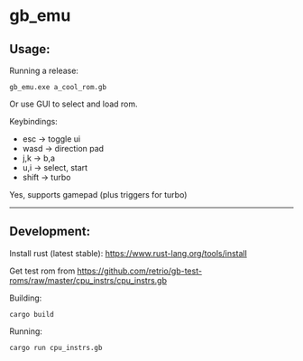 # gb_emu

## Usage:
Running a release:
```
gb_emu.exe a_cool_rom.gb
```
Or use GUI to select and load rom.

Keybindings:
- esc -> toggle ui 
- wasd -> direction pad
- j,k -> b,a
- u,i -> select, start
- shift -> turbo

Yes, supports gamepad (plus triggers for turbo)

---
## Development:

Install rust (latest stable): https://www.rust-lang.org/tools/install  

Get test rom from https://github.com/retrio/gb-test-roms/raw/master/cpu_instrs/cpu_instrs.gb

Building:

```shell
cargo build
```

Running:  
```shell
cargo run cpu_instrs.gb
```

